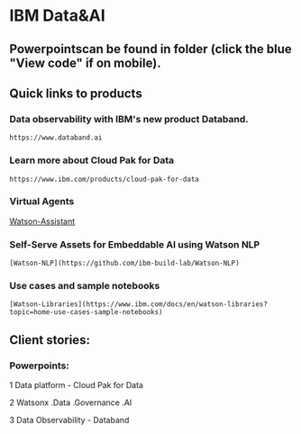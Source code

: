 # IBM Data&AI 


## Powerpointscan be found in folder (click the blue "View code" if on mobile).


## Quick links to products

### Data observability with IBM's new product Databand.
	https://www.databand.ai

### Learn more about Cloud Pak for Data
	https://www.ibm.com/products/cloud-pak-for-data

### Virtual Agents
[Watson-Assistant](https://www.ibm.com/products/watson-assistant)
### Self-Serve Assets for Embeddable AI using Watson NLP
	[Watson-NLP](https://github.com/ibm-build-lab/Watson-NLP)
### Use cases and sample notebooks
	[Watson-Libraries](https://www.ibm.com/docs/en/watson-libraries?topic=home-use-cases-sample-notebooks)

## Client stories:

### Powerpoints:

1		Data platform - Cloud Pak for Data

2		Watsonx .Data .Governance .AI

3		Data Observability - Databand




